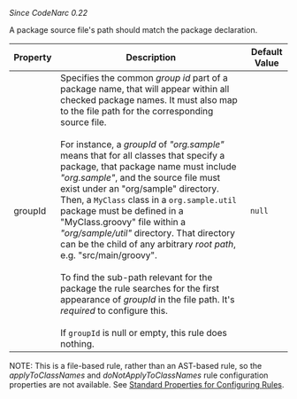 
*Since CodeNarc 0.22*

A package source file's path should match the package declaration.

| Property                    | Description            | Default Value    |
|-----------------------------|------------------------|------------------|
| groupId                     | Specifies the common *group id* part of a package name, that will appear within all checked package names. It must also map to the file path for the corresponding source file. <br/><br/> For instance, a *groupId* of *"org.sample"* means that for all classes that specify a package, that package name must include *"org.sample"*, and the source file must exist under an "org/sample" directory. Then, a `MyClass` class in a `org.sample.util` package must be defined in a "MyClass.groovy" file within a *"org/sample/util"* directory. That directory can be the child of any arbitrary *root path*, e.g. "src/main/groovy".<br/><br/> To find the sub-path relevant for the package the rule searches for the first appearance of *groupId* in the file path. It's *required* to configure this. <br/><br/> If `groupId` is null or empty, this rule does nothing. | `null` |

NOTE: This is a file-based rule, rather than an AST-based rule, so the *applyToClassNames* and
*doNotApplyToClassNames* rule configuration properties are not available. See
[Standard Properties for Configuring Rules](./codenarc-configuring-rules.html#standard-properties-for-configuring-rules).

